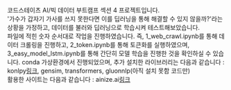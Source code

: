 코드스테이츠 AI/빅 데이터 부트캠프 섹션 4 프로젝트입니다.  
'가수가 갑자기 가사를 쓰지 못한다면 이를 딥러닝을 통해 해결할 수 있지 않을까?'라는 상황을 가정하고, 데이터를 불러와 딥러닝으로 학습시켜 테스트해보았습니다.  
파일에 적힌 숫자 순서대로 작업을 진행하였습니다. 즉, 1_web_crawl.ipynb를 통해 데이터 크롤링을 진행하고, 2_token.ipynb를 통해 토큰화를 실행하였으며, 3_easy_model_lstm.ipynb를 통해 간단히 모델 학습을 진행한 것을 확인하실 수 있습니다.
conda 가상환경에서 진행되었으며, 추가 설치한 라이브러리는 다음과 같습니다 : konlpy[링크](https://github.com/konlpy/konlpy), gensim, transformers, gluonnlp(아직 설치 못함 코드만)   
활용한 사이트는 다음과 같습니다 : ainize.ai[링크](https://ainize.ai)